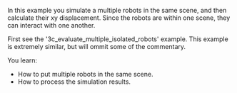 In this example you simulate a multiple robots in the same scene, and then calculate their xy displacement.
Since the robots are within one scene, they can interact with one another.

First see the '3c_evaluate_multiple_isolated_robots' example.
This example is extremely similar, but will ommit some of the commentary.

You learn:
- How to put multiple robots in the same scene.
- How to process the simulation results.
